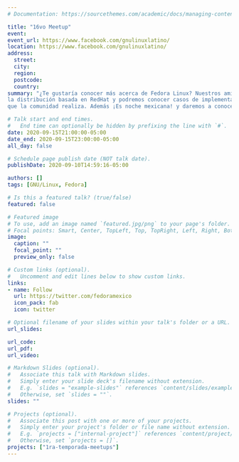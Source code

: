 ```yaml
---
# Documentation: https://sourcethemes.com/academic/docs/managing-content/

title: "16vo Meetup"
event:
event_url: https://www.facebook.com/gnulinuxlatino/
location: https://www.facebook.com/gnulinuxlatino/
address:
  street:
  city:
  region:
  postcode:
  country:
summary: "¿Te gustaría conocer más acerca de Fedora Linux? Nuestros amigos Alberto Rodríguez (@arsandtech), Efren Robledo (@Sr_Kraken) y Alex Callejas (@dark_axl) de Fedora México estarán con nosotros platicando sobre
la distribución basada en RedHat y podremos conocer casos de implementaciones exitosas así como todo el trabajo
que la comunidad realiza. Además ¡Es noche mexicana! y daremos a conocer las bases para ganarte a Tux y llevarlo contigo a casa."

# Talk start and end times.
#   End time can optionally be hidden by prefixing the line with `#`.
date: 2020-09-15T21:00:00-05:00
date_end: 2020-09-15T23:00:00-05:00
all_day: false

# Schedule page publish date (NOT talk date).
publishDate: 2020-09-10T14:59:16-05:00

authors: []
tags: [GNU/Linux, Fedora]

# Is this a featured talk? (true/false)
featured: false

# Featured image
# To use, add an image named `featured.jpg/png` to your page's folder.
# Focal points: Smart, Center, TopLeft, Top, TopRight, Left, Right, BottomLeft, Bottom, BottomRight.
image:
  caption: ""
  focal_point: ""
  preview_only: false

# Custom links (optional).
#   Uncomment and edit lines below to show custom links.
links:
- name: Follow
  url: https://twitter.com/fedoramexico
  icon_pack: fab
  icon: twitter

# Optional filename of your slides within your talk's folder or a URL.
url_slides:

url_code:
url_pdf:
url_video: 

# Markdown Slides (optional).
#   Associate this talk with Markdown slides.
#   Simply enter your slide deck's filename without extension.
#   E.g. `slides = "example-slides"` references `content/slides/example-slides.md`.
#   Otherwise, set `slides = ""`.
slides: ""

# Projects (optional).
#   Associate this post with one or more of your projects.
#   Simply enter your project's folder or file name without extension.
#   E.g. `projects = ["internal-project"]` references `content/project/deep-learning/index.md`.
#   Otherwise, set `projects = []`.
projects: ["1ra-temporada-meetups"]
---
```

